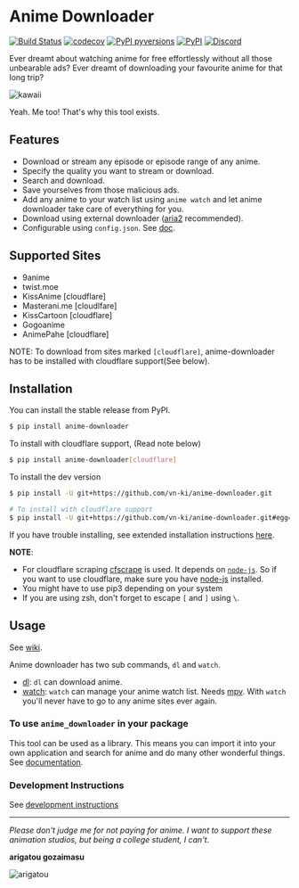 # Anime Downloader

[![Build Status](https://travis-ci.com/vn-ki/anime-downloader.svg?branch=master)](https://travis-ci.com/vn-ki/anime-downloader)
[![codecov](https://codecov.io/gh/vn-ki/anime-downloader/branch/master/graph/badge.svg)](https://codecov.io/gh/vn-ki/anime-downloader)
[![PyPI pyversions](https://img.shields.io/badge/python-3.3%2B-blue.svg)](https://pypi.org/project/anime-downloader/)
[![PyPI](https://img.shields.io/pypi/v/anime-downloader.svg)](https://pypi.org/project/anime-downloader/)
[![Discord](https://img.shields.io/discord/483008720167632929.svg)](https://discord.gg/Qn2nWGm)

<!-- #### NOTE: **9anime support has been experiencing issues for the past week. It might work but not 100% reliable. Kissanime still works as expected.** -->

Ever dreamt about watching anime for free effortlessly without all those unbearable ads? Ever dreamt of downloading your favourite anime for that long trip?

![kawaii](https://thumbs.gfycat.com/IgnorantYoungDowitcher-size_restricted.gif)

Yeah. Me too! That's why this tool exists.

## Features

- Download or stream any episode or episode range of any anime.
- Specify the quality you want to stream or download.
- Search and download.
- Save yourselves from those malicious ads.
- Add any anime to your watch list using `anime watch` and let anime downloader take care of everything for you.
- Download using external downloader ([aria2](https://aria2.github.io/) recommended).
- Configurable using `config.json`. See [doc](https://github.com/vn-ki/anime-downloader/wiki/Config).

## Supported Sites

<!-- [![CircleCI](https://circleci.com/gh/vn-ki/anime-downloader/tree/master.svg?style=svg)](https://circleci.com/gh/vn-ki/anime-downloader/tree/master) -->

- 9anime
- twist.moe
- KissAnime [cloudflare]
- Masterani.me [cloudlfare]
- KissCartoon [cloudflare]
- Gogoanime
- AnimePahe [cloudflare]

NOTE: To download from sites marked `[cloudflare]`, anime-downloader has to be installed with cloudflare support(See below).

## Installation

You can install the stable release from PyPI.
```bash
$ pip install anime-downloader
```

To install with cloudflare support, (Read note below)
```bash
$ pip install anime-downloader[cloudflare]
```

To install the dev version
```bash
$ pip install -U git+https://github.com/vn-ki/anime-downloader.git

# To install with cloudflare support
$ pip install -U git+https://github.com/vn-ki/anime-downloader.git#egg=anime-downloader[cloudflare]
```

If you have trouble installing, see extended installation instructions [here](https://github.com/vn-ki/anime-downloader/wiki/Installation).

**NOTE**:
- For cloudflare scraping [cfscrape](https://github.com/Anorov/cloudflare-scrape) is used. It depends on [`node-js`](https://nodejs.org/en/). So if you want to use cloudflare, make sure you have [node-js](https://nodejs.org/en/) installed.
- You might have to use pip3 depending on your system
- If you are using zsh, don't forget to escape `[` and `]` using `\`.

## Usage

See [wiki](https://github.com/vn-ki/anime-downloader/wiki).

Anime downloader has two sub commands, `dl` and `watch`.

- [dl](https://github.com/vn-ki/anime-downloader/wiki/dl-command): `dl` can download anime.
- [watch](https://github.com/vn-ki/anime-downloader/wiki/watch-command): `watch` can manage your anime watch list. Needs [mpv](https://mpv.io). With `watch` you'll never have to go to any anime sites ever again.

### To use `anime_downloader` in your package

This tool can be used as a library. This means you can import it into your own application and search for anime and do many other wonderful things.
See [documentation](https://github.com/vn-ki/anime-downloader/wiki/Package-documentation).

### Development Instructions

See [development instructions](https://github.com/vn-ki/anime-downloader/wiki/Development-Instructions)

---

*Please don't judge me for not paying for anime. I want to support these animation studios, but being a college student, I can't.*

**arigatou gozaimasu**

![arigatou](https://media.giphy.com/media/VUC9YdLSnKuJy/giphy.gif)

